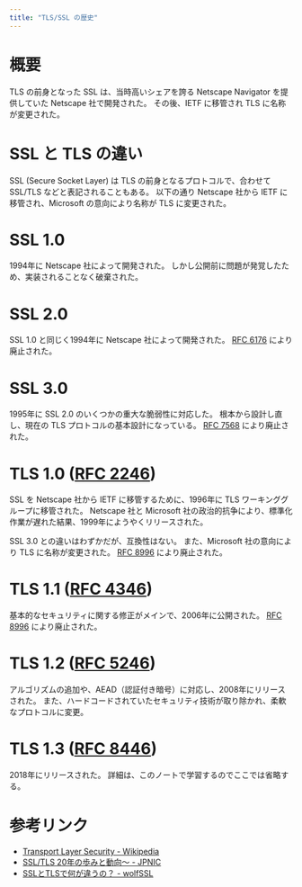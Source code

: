```yaml
---
title: "TLS/SSL の歴史"
---
```


# 概要

TLS の前身となった SSL は、当時高いシェアを誇る Netscape Navigator を提供していた Netscape 社で開発された。
その後、IETF に移管され TLS に名称が変更された。

# SSL と TLS の違い

SSL (Secure Socket Layer) は TLS の前身となるプロトコルで、合わせて SSL/TLS などと表記されることもある。
以下の通り Netscape 社から IETF に移管され、Microsoft の意向により名称が TLS に変更された。

# SSL 1.0

1994年に Netscape 社によって開発された。
しかし公開前に問題が発覚したため、実装されることなく破棄された。

# SSL 2.0

SSL 1.0 と同じく1994年に Netscape 社によって開発された。
[RFC 6176](https://datatracker.ietf.org/doc/html/rfc6176) により廃止された。

# SSL 3.0

1995年に SSL 2.0 のいくつかの重大な脆弱性に対応した。
根本から設計し直し、現在の TLS プロトコルの基本設計になっている。
[RFC 7568](https://datatracker.ietf.org/doc/html/rfc7568) により廃止された。

# TLS 1.0 ([RFC 2246](https://datatracker.ietf.org/doc/html/rfc2246))

SSL を Netscape 社から IETF に移管するために、1996年に TLS ワーキンググループに移管された。
Netscape 社と Microsoft 社の政治的抗争により、標準化作業が遅れた結果、1999年にようやくリリースされた。

SSL 3.0 との違いはわずかだが、互換性はない。
また、Microsoft 社の意向により TLS に名称が変更された。
[RFC 8996](https://datatracker.ietf.org/doc/html/rfc8996) により廃止された。

# TLS 1.1 ([RFC 4346](https://datatracker.ietf.org/doc/html/rfc4346))

基本的なセキュリティに関する修正がメインで、2006年に公開された。
[RFC 8996](https://datatracker.ietf.org/doc/html/rfc8996) により廃止された。

# TLS 1.2 ([RFC 5246](https://datatracker.ietf.org/doc/html/rfc5246))

アルゴリズムの追加や、AEAD（認証付き暗号）に対応し、2008年にリリースされた。
また、ハードコードされていたセキュリティ技術が取り除かれ、柔軟なプロトコルに変更。

# TLS 1.3 ([RFC 8446](https://datatracker.ietf.org/doc/html/rfc8446))

2018年にリリースされた。
詳細は、このノートで学習するのでここでは省略する。

# 参考リンク

- [Transport Layer Security - Wikipedia](https://ja.wikipedia.org/wiki/Transport_Layer_Security)
- [SSL/TLS 20年の歩みと動向～ - JPNIC](https://www.nic.ad.jp/ja/newsletter/No59/0800.html)
- [SSLとTLSで何が違うの？ - wolfSSL](https://www.wolfssl.jp/wolfblog/2020/12/04/difference-ssl-tls/)
